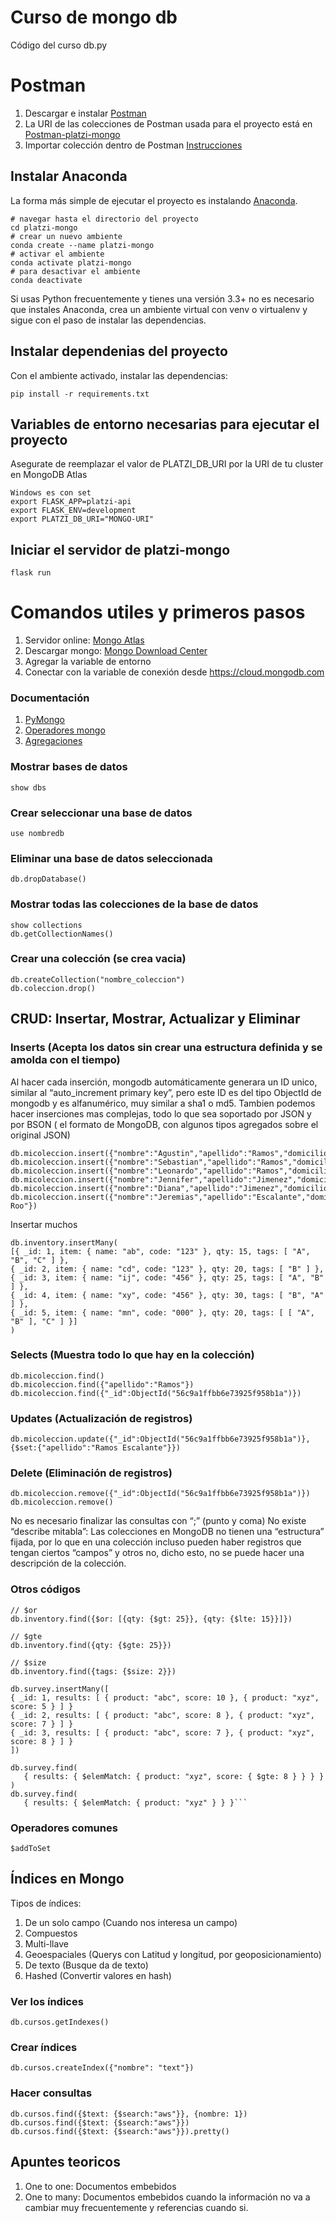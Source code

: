 # Curso de mongo db
Código del curso db.py

# Postman
1. Descargar e instalar [Postman](https://www.getpostman.com/downloads/)
2. La URI de las colecciones de Postman usada para el proyecto está en [Postman-platzi-mongo](https://www.getpostman.com/collections/ffcbfb5c8d5cd2dc52d2)
3. Importar colección dentro de Postman [Instrucciones](https://learning.getpostman.com/docs/postman/collections/data_formats/#exporting-and-importing-postman-data)

## Instalar Anaconda 
La forma más simple de ejecutar el proyecto es instalando [Anaconda](https://www.anaconda.com/distribution/).
```
# navegar hasta el directorio del proyecto
cd platzi-mongo
# crear un nuevo ambiente
conda create --name platzi-mongo
# activar el ambiente 
conda activate platzi-mongo
# para desactivar el ambiente
conda deactivate
```
Si usas Python frecuentemente y tienes una versión 3.3+ no es necesario que 
instales Anaconda, crea un ambiente virtual con venv o virtualenv y sigue con 
el paso de instalar las dependencias.
## Instalar dependenias del proyecto
Con el ambiente activado, instalar las dependencias:
```
pip install -r requirements.txt
```
## Variables de entorno necesarias para ejecutar el proyecto
Asegurate de reemplazar el valor de PLATZI_DB_URI por la URI de tu cluster en MongoDB Atlas
```
Windows es con set
export FLASK_APP=platzi-api
export FLASK_ENV=development 
export PLATZI_DB_URI="MONGO-URI"
```

## Iniciar el servidor de platzi-mongo
```
flask run
```

# Comandos utiles y primeros pasos
1. Servidor online: [Mongo Atlas](https://www.mongodb.com/es/cloud/atlas)
2. Descargar mongo: [Mongo Download Center](https://www.mongodb.com/download-center/community)
3. Agregar la variable de entorno
4. Conectar con la variable de conexión desde https://cloud.mongodb.com

### Documentación
1. [PyMongo](https://api.mongodb.com/python/current/)
2. [Operadores mongo](https://docs.mongodb.com/manual/reference/operator/)
3. [Agregaciones](https://docs.mongodb.com/manual/aggregation/)

### Mostrar bases de datos
```
show dbs
```

### Crear seleccionar una base de datos
```
use nombredb
```

### Eliminar una base de datos seleccionada
```
db.dropDatabase()
```

### Mostrar todas las colecciones de la base de datos
```
show collections
db.getCollectionNames()
```

### Crear una colección (se crea vacia)
```
db.createCollection("nombre_coleccion")
db.coleccion.drop()
```

## CRUD: Insertar, Mostrar, Actualizar y Eliminar
### Inserts (Acepta los datos sin crear una estructura definida y se amolda con el tiempo)
Al hacer cada inserción, mongodb automáticamente generara un ID unico, similar al “auto_increment primary key”, pero este ID es del tipo ObjectId de mongodb y es alfanumérico, muy similar a sha1 o md5. Tambien podemos hacer inserciones mas complejas, todo lo que sea soportado por JSON y por BSON ( el formato de MongoDB, con algunos tipos agregados sobre el original JSON)
```
db.micoleccion.insert({"nombre":"Agustin","apellido":"Ramos","domicilio":"Tabasco"})
db.micoleccion.insert({"nombre":"Sebastian","apellido":"Ramos","domicilio":"Tabasco"})
db.micoleccion.insert({"nombre":"Leonardo","apellido":"Ramos","domicilio":"Tabasco"})
db.micoleccion.insert({"nombre":"Jennifer","apellido":"Jimenez","domicilio":"Tabasco"})
db.micoleccion.insert({"nombre":"Diana","apellido":"Jimenez","domicilio":"Tabasco"})
db.micoleccion.insert({"nombre":"Jeremias","apellido":"Escalante","domicilio":"Quintana Roo"})
```
Insertar muchos
```
db.inventory.insertMany(
[{ _id: 1, item: { name: "ab", code: "123" }, qty: 15, tags: [ "A", "B", "C" ] },
{ _id: 2, item: { name: "cd", code: "123" }, qty: 20, tags: [ "B" ] },
{ _id: 3, item: { name: "ij", code: "456" }, qty: 25, tags: [ "A", "B" ] },
{ _id: 4, item: { name: "xy", code: "456" }, qty: 30, tags: [ "B", "A" ] },
{ _id: 5, item: { name: "mn", code: "000" }, qty: 20, tags: [ [ "A", "B" ], "C" ] }]
)
```
### Selects (Muestra todo lo que hay en la colección)
```
db.micoleccion.find()
db.micoleccion.find({"apellido":"Ramos"})
db.micoleccion.find({"_id":ObjectId("56c9a1ffbb6e73925f958b1a")})
```
### Updates (Actualización de registros)
```
db.micoleccion.update({"_id":ObjectId("56c9a1ffbb6e73925f958b1a")},{$set:{"apellido":"Ramos Escalante"}})
```

### Delete (Eliminación de registros)
```
db.micoleccion.remove({"_id":ObjectId("56c9a1ffbb6e73925f958b1a")})
db.micoleccion.remove()
```
No es necesario finalizar las consultas con “;” (punto y coma)
No existe “describe mitabla”: Las colecciones en MongoDB no tienen una “estructura” fijada, por lo que en una colección incluso pueden haber registros que tengan ciertos “campos” y otros no, dicho esto, no se puede hacer una descripción de la colección.

### Otros códigos
```
// $or
db.inventory.find({$or: [{qty: {$gt: 25}}, {qty: {$lte: 15}}]})

// $gte
db.inventory.find({qty: {$gte: 25}})

// $size
db.inventory.find({tags: {$size: 2}})

db.survey.insertMany([
{ _id: 1, results: [ { product: "abc", score: 10 }, { product: "xyz", score: 5 } ] }
{ _id: 2, results: [ { product: "abc", score: 8 }, { product: "xyz", score: 7 } ] }
{ _id: 3, results: [ { product: "abc", score: 7 }, { product: "xyz", score: 8 } ] }
])

db.survey.find(
   { results: { $elemMatch: { product: "xyz", score: { $gte: 8 } } } }
)
db.survey.find(
   { results: { $elemMatch: { product: "xyz" } } }```
```

### Operadores comunes
```
$addToSet
```

## Índices en Mongo
Tipos de índices:
1. De un solo campo (Cuando nos interesa un campo)
2. Compuestos 
3. Multi-llave
4. Geoespaciales (Querys con Latitud y longitud, por geoposicionamiento)
5. De texto (Busque da de texto)
6. Hashed (Convertir valores en hash)
### Ver los índices
```
db.cursos.getIndexes()
```
### Crear índices
```
db.cursos.createIndex({"nombre": "text"})
```
### Hacer consultas
```
db.cursos.find({$text: {$search:"aws"}}, {nombre: 1})
db.cursos.find({$text: {$search:"aws"}})
db.cursos.find({$text: {$search:"aws"}}).pretty()
```

## Apuntes teoricos
1. One to one: Documentos embebidos
2. One to many: Documentos embebidos cuando la información no va a cambiar muy frecuentemente y referencias cuando si.